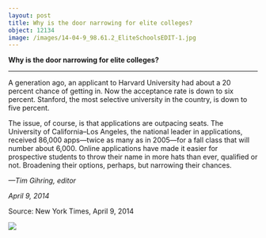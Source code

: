 ```yaml
---
layout: post
title: Why is the door narrowing for elite colleges?
object: 12134
image: /images/14-04-9_98.61.2_EliteSchoolsEDIT-1.jpg
---
```

**Why is the door narrowing for elite colleges?**

****

A generation ago, an applicant to Harvard University had about a 20 percent chance of getting in. Now the acceptance rate is down to six percent. Stanford, the most selective university in the country, is down to five percent.

The issue, of course, is that applications are outpacing seats. The University of California–Los Angeles, the national leader in applications, received 86,000 apps—twice as many as in 2005—for a fall class that will number about 6,000. Online applications have made it easier for prospective students to throw their name in more hats than ever, qualified or not. Broadening their options, perhaps, but narrowing their chances.

*—Tim Gihring, editor*

*April 9, 2014*

Source: New York Times, April 9, 2014

![]({{siteurl.base}}/images/14-04-9_98.61.2_EliteSchoolsEDIT-1.jpg)

